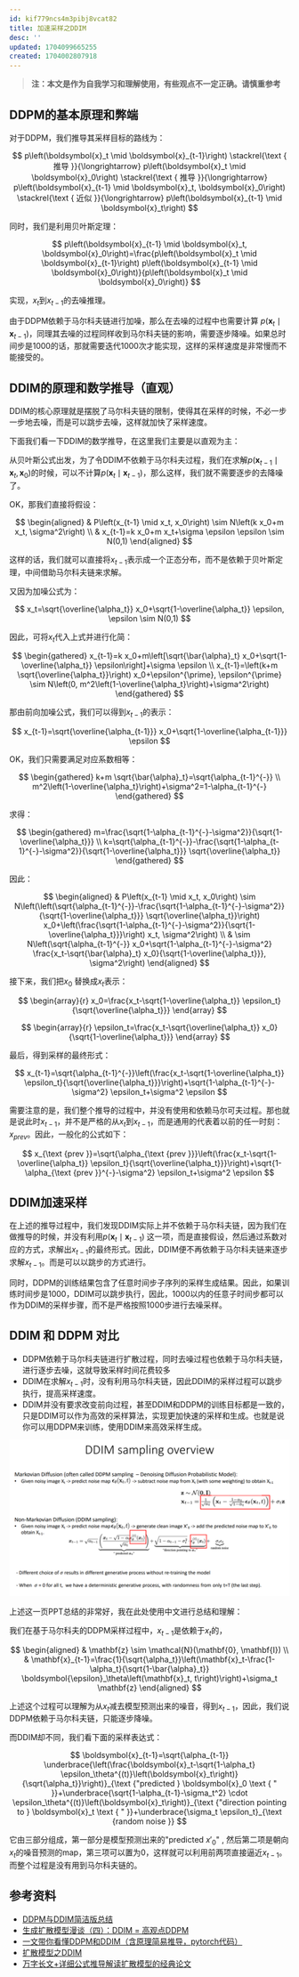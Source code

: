```yaml
---
id: kif779ncs4m3pibj8vcat82
title: 加速采样之DDIM
desc: ''
updated: 1704099665255
created: 1704002807918
---
```


> **注：本文是作为自我学习和理解使用，有些观点不一定正确。请慎重参考**


## **DDPM的基本原理和弊端**

对于DDPM，我们推导其采样目标的路线为：

$$
p\left(\boldsymbol{x}_t \mid \boldsymbol{x}_{t-1}\right) \stackrel{\text { 推导 }}{\longrightarrow} p\left(\boldsymbol{x}_t \mid \boldsymbol{x}_0\right) \stackrel{\text { 推导 }}{\longrightarrow} p\left(\boldsymbol{x}_{t-1} \mid \boldsymbol{x}_t, \boldsymbol{x}_0\right) \stackrel{\text { 近似 }}{\longrightarrow} p\left(\boldsymbol{x}_{t-1} \mid \boldsymbol{x}_t\right)
$$

同时，我们是利用贝叶斯定理：

$$
p\left(\boldsymbol{x}_{t-1} \mid \boldsymbol{x}_t, \boldsymbol{x}_0\right)=\frac{p\left(\boldsymbol{x}_t \mid \boldsymbol{x}_{t-1}\right) p\left(\boldsymbol{x}_{t-1} \mid \boldsymbol{x}_0\right)}{p\left(\boldsymbol{x}_t \mid \boldsymbol{x}_0\right)}
$$

实现，$x_t$到$x_{t-1}$的去噪推理。

由于DDPM依赖于马尔科夫链进行加噪，那么在去噪的过程中也需要计算 $p\left(\boldsymbol{x}_t \mid \boldsymbol{x}_{t-1}\right)$，同理其去噪的过程同样收到马尔科夫链的影响，需要逐步降噪。如果总时间步是1000的话，那就需要迭代1000次才能实现，这样的采样速度是非常慢而不能接受的。




## **DDIM的原理和数学推导（直观）**

DDIM的核心原理就是摆脱了马尔科夫链的限制，使得其在采样的时候，不必一步一步地去噪，而是可以跳步去噪，这样就加快了采样速度。

下面我们看一下DDIM的数学推导，在这里我们主要是以直观为主：

从贝叶斯公式出发，为了令DDIM不依赖于马尔科夫过程，我们在求解$p\left(\boldsymbol{x}_{t-1} \mid \boldsymbol{x}_t, \boldsymbol{x}_0\right)$的时候，可以不计算$p\left(\boldsymbol{x}_t \mid \boldsymbol{x}_{t-1}\right)$，那么这样，我们就不需要逐步的去降噪了。

OK，那我们直接将假设：

$$
\begin{aligned}
& P\left(x_{t-1} \mid x_t, x_0\right) \sim N\left(k x_0+m x_t, \sigma^2\right) \\
& x_{t-1}=k x_0+m x_t+\sigma \epsilon \epsilon \sim N(0,1)
\end{aligned}
$$

这样的话，我们就可以直接将$x_{t-1}$表示成一个正态分布，而不是依赖于贝叶斯定理，中间借助马尔科夫链来求解。

又因为加噪公式为：

$$
x_t=\sqrt{\overline{\alpha_t}} x_0+\sqrt{1-\overline{\alpha_t}} \epsilon, \epsilon \sim N(0,1)
$$

因此，可将$x_t$代入上式并进行化简：

$$
\begin{gathered}
x_{t-1}=k x_0+m\left[\sqrt{\bar{\alpha}_t} x_0+\sqrt{1-\overline{\alpha_t}} \epsilon\right]+\sigma \epsilon \\
x_{t-1}=\left(k+m \sqrt{\overline{\alpha_t}}\right) x_0+\epsilon^{\prime}, \epsilon^{\prime} \sim N\left(0, m^2\left(1-\overline{\alpha_t}\right)+\sigma^2\right)
\end{gathered}
$$


那由前向加噪公式，我们可以得到$x_{t-1}$的表示：

$$
x_{t-1}=\sqrt{\overline{\alpha_{t-1}}} x_0+\sqrt{1-\overline{\alpha_{t-1}}} \epsilon
$$


OK，我们只需要满足对应系数相等：

$$
\begin{gathered}
k+m \sqrt{\bar{\alpha}_t}=\sqrt{\alpha_{t-1}^{-}} \\
m^2\left(1-\overline{\alpha_t}\right)+\sigma^2=1-\alpha_{t-1}^{-}
\end{gathered}
$$

求得：

$$
\begin{gathered}
m=\frac{\sqrt{1-\alpha_{t-1}^{-}-\sigma^2}}{\sqrt{1-\overline{\alpha_t}}} \\
k=\sqrt{\alpha_{t-1}^{-}}-\frac{\sqrt{1-\alpha_{t-1}^{-}-\sigma^2}}{\sqrt{1-\overline{\alpha_t}}} \sqrt{\overline{\alpha_t}}
\end{gathered}
$$

因此：

$$
\begin{aligned}
& P\left(x_{t-1} \mid x_t, x_0\right) \sim N\left(\left(\sqrt{\alpha_{t-1}^{-}}-\frac{\sqrt{1-\alpha_{t-1}^{-}-\sigma^2}}{\sqrt{1-\overline{\alpha_t}}} \sqrt{\overline{\alpha_t}}\right) x_0+\left(\frac{\sqrt{1-\alpha_{t-1}^{-}-\sigma^2}}{\sqrt{1-\overline{\alpha_t}}}\right) x_t, \sigma^2\right) \\
& \sim N\left(\sqrt{\alpha_{t-1}^{-}} x_0+\sqrt{1-\alpha_{t-1}^{-}-\sigma^2} \frac{x_t-\sqrt{\bar{\alpha}_t} x_0}{\sqrt{1-\overline{\alpha_t}}}, \sigma^2\right)
\end{aligned}
$$

接下来，我们把$x_0$ 替换成$x_t$表示：

$$
\begin{array}{r}
x_0=\frac{x_t-\sqrt{1-\overline{\alpha_t}} \epsilon_t}{\sqrt{\overline{\alpha_t}}}
\end{array}
$$

$$
\begin{array}{r}
\epsilon_t=\frac{x_t-\sqrt{\overline{\alpha_t}} x_0}{\sqrt{1-\overline{\alpha_t}}}
\end{array}
$$


最后，得到采样的最终形式：

$$
x_{t-1}=\sqrt{\alpha_{t-1}^{-}}\left(\frac{x_t-\sqrt{1-\overline{\alpha_t}} \epsilon_t}{\sqrt{\overline{\alpha_t}}}\right)+\sqrt{1-\alpha_{t-1}^{-}-\sigma^2} \epsilon_t+\sigma^2 \epsilon
$$

需要注意的是，我们整个推导的过程中，并没有使用和依赖马尔可夫过程。那也就是说此时$x_{t-1}$，并不是严格的从$x_t$到$x_{t-1}$，而是通用的代表着以前的任一时刻：$x_{prev}$。因此，一般化的公式如下：

$$
x_{\text {prev }}=\sqrt{\alpha_{\text {prev }}}\left(\frac{x_t-\sqrt{1-\overline{\alpha_t}} \epsilon_t}{\sqrt{\overline{\alpha_t}}}\right)+\sqrt{1-\alpha_{\text {prev }}^{-}-\sigma^2} \epsilon_t+\sigma^2 \epsilon
$$




## **DDIM加速采样**

在上述的推导过程中，我们发现DDIM实际上并不依赖于马尔科夫链，因为我们在做推导的时候，并没有利用$p\left(\boldsymbol{x}_t \mid \boldsymbol{x}_{t-1}\right)$ 这一项，而是直接假设，然后通过系数对应的方式，求解出$x_{t-1}$的最终形式。因此，DDIM便不再依赖于马尔科夫链来逐步求解$x_{t-1}$。而是可以以跳步的方式进行。

同时，DDPM的训练结果包含了任意时间步子序列的采样生成结果。因此，如果训练时间步是1000，DDIM可以跳步执行，因此，1000以内的任意子时间步都可以作为DDIM的采样步骤，而不是严格按照1000步进行去噪采样。




## **DDIM 和 DDPM 对比**

* DDPM依赖于马尔科夫链进行扩散过程，同时去噪过程也依赖于马尔科夫链，进行逐步去噪，这就导致采样时间花费较多
* DDIM在求解$x_{t-1}$时，没有利用马尔科夫链，因此DDIM的采样过程可以跳步执行，提高采样速度。
* DDIM并没有要求改变前向过程，甚至DDIM和DDPM的训练目标都是一致的，只是DDIM可以作为高效的采样算法，实现更加快速的采样和生成。也就是说你可以用DDPM来训练，使用DDIM来高效采样生成。

![图 0](assets/images/e49a39a9ad22117293a66588eeaf3e366fcbf55df989eb0570ca640849244732.png)  

上述这一页PPT总结的非常好，我在此处使用中文进行总结和理解：

我们在基于马尔科夫的DDPM采样过程中，$x_{t-1}$是依赖于$x_t$的，  

$$
\begin{aligned}
& \mathbf{z} \sim \mathcal{N}(\mathbf{0}, \mathbf{I}) \\
& \mathbf{x}_{t-1}=\frac{1}{\sqrt{\alpha_t}}\left(\mathbf{x}_t-\frac{1-\alpha_t}{\sqrt{1-\bar{\alpha}_t}} \boldsymbol{\epsilon}_\theta\left(\mathbf{x}_t, t\right)\right)+\sigma_t \mathbf{z}
\end{aligned}
$$

上述这个过程可以理解为从$x_t$减去模型预测出来的噪音，得到$x_{t-1}$，因此，我们说DDPM依赖于马尔科夫链，只能逐步降噪。


而DDIM却不同，我们看下面的采样表达式：

$$
\boldsymbol{x}_{t-1}=\sqrt{\alpha_{t-1}} \underbrace{\left(\frac{\boldsymbol{x}_t-\sqrt{1-\alpha_t} \epsilon_\theta^{(t)}\left(\boldsymbol{x}_t\right)}{\sqrt{\alpha_t}}\right)}_{\text {"predicted } \boldsymbol{x}_0 \text { " }}+\underbrace{\sqrt{1-\alpha_{t-1}-\sigma_t^2} \cdot \epsilon_\theta^{(t)}\left(\boldsymbol{x}_t\right)}_{\text {"direction pointing to } \boldsymbol{x}_t \text { " }}+\underbrace{\sigma_t \epsilon_t}_{\text {random noise }}
$$

它由三部分组成，第一部分是模型预测出来的"predicted $x'_0$" , 然后第二项是朝向$x_t$的噪音预测的map，第三项可以置为0，这样就可以利用前两项直接逼近$x_{t-1}$。而整个过程是没有用到马尔科夫链的。



## **参考资料**

* [DDPM与DDIM简洁版总结](https://www.bilibili.com/video/BV1Bh4y1E7vZ/?spm_id_from=333.337.search-card.all.click&vd_source=45b600ad98b8c54b21b9561915c1ba61)
* [生成扩散模型漫谈（四）：DDIM = 高观点DDPM](https://kexue.fm/archives/9181)
* [一文带你看懂DDPM和DDIM（含原理简易推导，pytorch代码）](https://zhuanlan.zhihu.com/p/666552214)
* [扩散模型之DDIM](https://zhuanlan.zhihu.com/p/565698027)
* [万字长文+详细公式推导解读扩散模型的经典论文](https://zhuanlan.zhihu.com/p/674019932)


